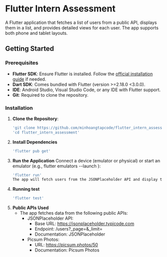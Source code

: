 # Flutter Intern Assessment 

A Flutter application that fetches a list of users from a public API, displays them in a list, and provides detailed views for each user. The app supports both phone and tablet layouts.

## Getting Started

### Prerequisites
- **Flutter SDK**: Ensure Flutter is installed. Follow the [official installation guide](https://flutter.dev/docs/get-started/install) if needed.
- **Dart SDK**: Comes bundled with Flutter (version >=2.18.0 <3.0.0).
- **IDE**: Android Studio, Visual Studio Code, or any IDE with Flutter support.
- **Git**: Required to clone the repository.

### Installation
1. **Clone the Repository**:
   ```bash
   'git clone https://github.com/minhoangtapcode/flutter_intern_assessment.git'
   'cd flutter_intern_assessment'

2. **Install Dependencies**
    ```bash
    'flutter pub get'


3. **Run the Application**
    Connect a device (emulator or physical) or start an emulator (e.g., flutter emulators --launch ):
    ```bash
    'flutter run'
    The app will fetch users from the JSONPlaceholder API and display them in a list. Tap a user to view details, and use the "Load More" button to fetch additional users.

4. **Running test**
    ```bash
    'flutter test'

5. **Public APIs Used**
    - The app fetches data from the following public APIs:
        - JSONPlaceholder API:
            + Base URL: https://jsonplaceholder.typicode.com
            + Endpoint: /users?_page=<page>&_limit=<limit>
            + Documentation: JSONPlaceholder
        - Picsum Photos:
            + URL: https://picsum.photos/50
            + Documentation: Picsum Photos